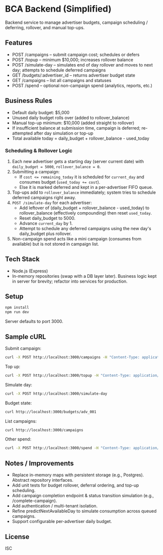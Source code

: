 # BCA Backend (Simplified)

Backend service to manage advertiser budgets, campaign scheduling / deferring, rollover, and manual top-ups.

## Features
- POST /campaigns – submit campaign cost; schedules or defers
- POST /topup – minimum $10,000; increases rollover balance
- POST /simulate-day – simulates end of day rollover and moves to next day; attempts to schedule deferred campaigns
- GET /budgets/:advertiser_id – returns advertiser budget state
- GET /campaigns – list all campaigns and statuses
- POST /spend – optional non-campaign spend (analytics, reports, etc.)

## Business Rules
- Default daily budget: $5,000
- Unused daily budget rolls over (added to rollover_balance)
- Manual top-up minimum: $10,000 (added straight to rollover)
- If insufficient balance at submission time, campaign is deferred; re-attempted after day simulation or top-up
- Total available today = daily_budget + rollover_balance - used_today

### Scheduling & Rollover Logic
1. Each new advertiser gets a starting day (server current date) with `daily_budget = 5000`, `rollover_balance = 0`.
2. Submitting a campaign:
   - If `cost <= remaining_today` it is scheduled for `current_day` and consumes budget (`used_today += cost`).
   - Else it is marked deferred and kept in a per-advertiser FIFO queue.
3. Top-ups add to `rollover_balance` immediately; system tries to schedule deferred campaigns right away.
4. `POST /simulate-day` for each advertiser:
   - Add leftover of (daily_budget + rollover_balance - used_today) to rollover_balance (effectively compounding) then reset `used_today`.
   - Reset daily_budget to 5000.
   - Advance `current_day` by 1.
   - Attempt to schedule any deferred campaigns using the new day's daily_budget plus rollover.
5. Non-campaign spend acts like a mini campaign (consumes from available) but is not stored in campaign list.

## Tech Stack
- Node.js (Express)
- In-memory repositories (swap with a DB layer later). Business logic kept in server for brevity; refactor into services for production.

## Setup
```bash
npm install
npm run dev
```
Server defaults to port 3000.

## Sample cURL
Submit campaign:
```bash
curl -X POST http://localhost:3000/campaigns -H "Content-Type: application/json" -d '{"advertiser_id":"adv_001","campaign_name":"Retarget","cost":3000}'
```
Top up:
```bash
curl -X POST http://localhost:3000/topup -H "Content-Type: application/json" -d '{"advertiser_id":"adv_001","amount":10000}'
```
Simulate day:
```bash
curl -X POST http://localhost:3000/simulate-day
```
Budget state:
```bash
curl http://localhost:3000/budgets/adv_001
```
List campaigns:
```bash
curl http://localhost:3000/campaigns
```
Other spend:
```bash
curl -X POST http://localhost:3000/spend -H "Content-Type: application/json" -d '{"advertiser_id":"adv_001","amount":1500,"reason":"report"}'
```

## Notes / Improvements
- Replace in-memory maps with persistent storage (e.g., Postgres). Abstract repository interfaces.
- Add unit tests for budget rollover, deferral ordering, and top-up scheduling.
- Add campaign completion endpoint & status transition simulation (e.g., /complete-campaign).
- Add authentication / multi-tenant isolation.
- Refine predictNextAvailableDay to simulate consumption across queued campaigns.
- Support configurable per-advertiser daily budget.

## License
ISC
